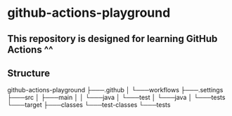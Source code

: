 # github-actions-playground
## This repository is designed for learning GitHub Actions ^^
## Structure
github-actions-playground
    ├───.github
    │   └───workflows
    ├───.settings
    ├───src
    │   ├───main
    │   │   └───java
    │   └───test
    │       └───java
    │           └───tests
    └───target
        ├───classes
        └───test-classes
            └───tests
